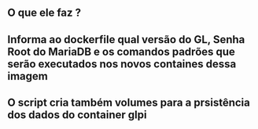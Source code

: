 ## O que ele faz ?
## Informa ao dockerfile qual versão do GL, Senha Root do MariaDB e os comandos padrões que serão executados nos novos containes dessa imagem
## O script  cria também volumes para a prsistência dos dados do container glpi
